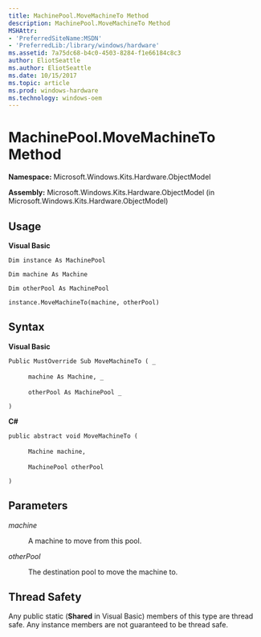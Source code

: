 ```yaml
---
title: MachinePool.MoveMachineTo Method
description: MachinePool.MoveMachineTo Method
MSHAttr:
- 'PreferredSiteName:MSDN'
- 'PreferredLib:/library/windows/hardware'
ms.assetid: 7a75dc68-b4c0-4503-8284-f1e66184c8c3
author: EliotSeattle
ms.author: EliotSeattle
ms.date: 10/15/2017
ms.topic: article
ms.prod: windows-hardware
ms.technology: windows-oem
---
```


# MachinePool.MoveMachineTo Method


**Namespace:** Microsoft.Windows.Kits.Hardware.ObjectModel

**Assembly:** Microsoft.Windows.Kits.Hardware.ObjectModel (in Microsoft.Windows.Kits.Hardware.ObjectModel)

## <span id="Usage"></span><span id="usage"></span><span id="USAGE"></span>Usage


**Visual Basic**

`Dim instance As MachinePool`

`Dim machine As Machine`

`Dim otherPool As MachinePool`

`instance.MoveMachineTo(machine, otherPool)`

## <span id="Syntax"></span><span id="syntax"></span><span id="SYNTAX"></span>Syntax


**Visual Basic**

`Public MustOverride Sub MoveMachineTo ( _`

          `machine As Machine, _`

          `otherPool As MachinePool _`

`)`

**C#**

`public abstract void MoveMachineTo (`

          `Machine machine,`

          `MachinePool otherPool`

`)`

## <span id="Parameters"></span><span id="parameters"></span><span id="PARAMETERS"></span>Parameters


*machine*

          A machine to move from this pool.

*otherPool*

          The destination pool to move the machine to.

## <span id="Thread_Safety"></span><span id="thread_safety"></span><span id="THREAD_SAFETY"></span>Thread Safety


Any public static (**Shared** in Visual Basic) members of this type are thread safe. Any instance members are not guaranteed to be thread safe.

 

 







